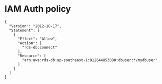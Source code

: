 # IAM Auth policy

	{
	  "Version": "2012-10-17",
	  "Statement": [
		{
		  "Effect": "Allow",
		  "Action": [
			"rds-db:connect"
		  ],
		  "Resource": [
			"arn:aws:rds-db:ap-southeast-1:812644853088:dbuser:*/mydbuser"
		  ]
		}
	  ]
	}
